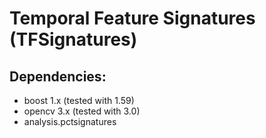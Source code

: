 # Temporal Feature Signatures (TFSignatures)

## Dependencies: 
- boost 1.x (tested with 1.59)
- opencv 3.x (tested with 3.0)
- analysis.pctsignatures